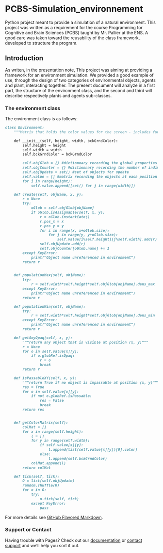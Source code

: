 # PCBS-Simulation_environnement
Python project meant to provide a simulation of a natural environment. This project was written as a requirement for the course Programming for Cognitive and Brain Sciences (PCBS) taught by Mr. Pallier at the ENS. A good care was taken toward the reusability of the class framework, developed to structure the program.

## Introduction

As writen, in the presentation note, This project was aiming at providing a framework for an environment simulation. We provided a good example of use, through the design of two categories of environmental objects, agents and plant, interacting together.
The present document will analyze in a first part, the structure of the environment class, and the second and third will describe respectively plants and agents sub-classes.

### The environment class

The environment class is as follows:

```markdown
class Environment:
    """Matrix that holds the color values for the screen - includes functions to integrate the environment objects."""

    def __init__(self, height, width, bckGrndColor):
        self.height = height
        self.width = width
        self.bckGrndColor = bckGrndColor

        self.objGlob = {} #dictionnary recording the global properties for a specific type of object
        self.objCounter = {} #dictionnary recording the number of individuals per type of object
        self.objUpdate = set() #set of objects for update
        self.value = [] #matrix recording the objects at each position
        for i in range(height):
            self.value.append([set() for j in range(width)])

    def create(self, objName, x, y):
        r = None
        try:
            oGlob = self.objGlob[objName]
            if oGlob.isAssignable(self, x, y):
                r = oGlob.instantiate()
                r.pos_x = x
                r.pos_y = y
                for i in range(x, x+oGlob.size):
                    for j in range(y, y+oGlob.size):
                        self.value[i%self.height][j%self.width].add(r)
                self.objUpdate.add(r)
                self.objCounter[oGlob.name] += 1
        except KeyError:
            print("Object name unreferenced in environment")
        return r
            

    def populationMax(self, objName):
        try:
            r = self.width*self.height*self.objGlob[objName].dens_max
        except KeyError:
            print("Object name unreferenced in environment")
        return r

    def populationMin(self, objName):
        try:
            r = self.width*self.height*self.objGlob[objName].dens_min
        except KeyError:
            print("Object name unreferenced in environment")
        return r

    def getAnyOpaq(self, x, y):
        """return any object that is visible at position (x, y)"""
        r = None
        for o in self.value[x][y]:
            if o.globRef.isOpaq:
                r = o
                break
        return r

    def isPassableXY(self, x, y):
        """return True if no object is impassable at position (x, y)"""
        res = True
        for o in self.value[x][y]:
            if not o.globRef.isPassable:
                res = False
                break
        return res


    def getColorMatrix(self):
        colMat = []
        for x in range(self.height):
            l = []
            for y in range(self.width):
                if self.value[x][y]:
                    l.append(list(self.value[x][y])[0].color)
                else:
                    l.append(self.bckGrndColor)
            colMat.append(l)
        return colMat

    def tick(self, tick):
        O = list(self.objUpdate)
        random.shuffle(O)
        for o in O:
            try:
                o.tick(self, tick)
            except KeyError:
                pass

```

For more details see [GitHub Flavored Markdown](https://guides.github.com/features/mastering-markdown/).



### Support or Contact

Having trouble with Pages? Check out our [documentation](https://help.github.com/categories/github-pages-basics/) or [contact support](https://github.com/contact) and we’ll help you sort it out.
